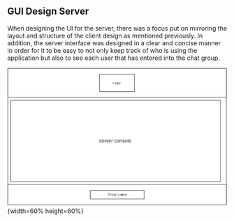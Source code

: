 ## GUI Design Server
When designing the UI for the server, there was a focus put on mirroring the layout and structure of the client design as mentioned previously. In addition, the server interface was designed in a clear and concise manner in order for it to be easy to not only keep track of who is using the application but also to see each user that has entered into the chat group. 

![Mockup Image of Server UI. \label{figure 2}](04_assets/04_system_design/serverGUIDesign.PNG){width=60% height=60%} 

